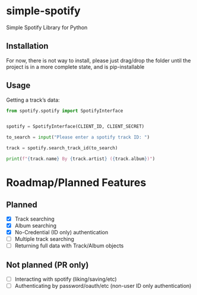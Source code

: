 # simple-spotify
Simple Spotify Library for Python


## Installation
For now, there is not way to install, please just drag/drop the folder until the project is in a more complete state, and is pip-installable 


## Usage 
Getting a track’s data:
```py
from spotify.spotify import SpotifyInterface


spotify = SpotifyInterface(CLIENT_ID, CLIENT_SECRET)

to_search = input("Please enter a spotify track ID: ")

track = spotify.search_track_id(to_search)

print(f"{track.name} By {track.artist} ({track.album})")
```


# Roadmap/Planned Features
## Planned
- [x] Track searching
- [x] Album searching
- [x] No-Credential (ID only) authentication
- [ ] Multiple track searching
- [ ] Returning full data with Track/Album objects

## Not planned (PR only)
- [ ] Interacting with spotify (liking/saving/etc)
- [ ] Authenticating by password/oauth/etc (non-user ID only authentication)